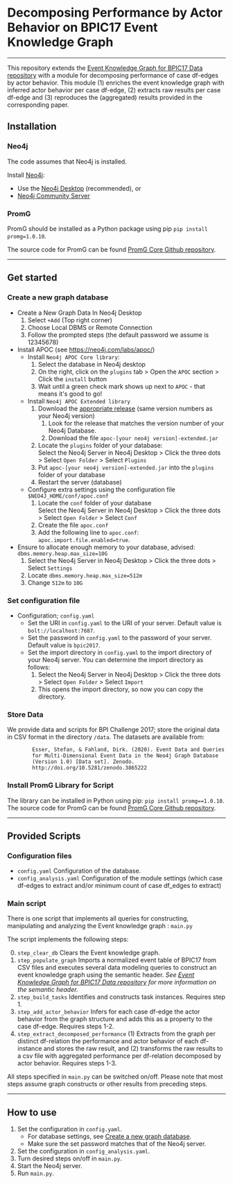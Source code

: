 # Decomposing Performance by Actor Behavior on BPIC17 Event Knowledge Graph
---------------------

This repository extends the [Event Knowledge Graph for BPIC17 Data repository](https://github.com/PromG-dev/ekg_bpic17)
with a module for decomposing performance of case df-edges by actor behavior. This module (1) enriches the event
knowledge graph with inferred actor behavior per case df-edge, (2) extracts raw results per case df-edge and (3)
reproduces the (aggregated) results provided
in the corresponding paper.

## Installation

### Neo4j

The code assumes that Neo4j is installed.

Install [Neo4j](https://neo4j.com/download/):

- Use the [Neo4j Desktop](https://neo4j.com/download-center/#desktop)  (recommended), or
- [Neo4j Community Server](https://neo4j.com/download-center/#community)

### PromG

PromG should be installed as a Python package using pip
`pip install promg=1.0.10`.

The source code for PromG can be found [PromG Core Github repository](https://github.com/PromG-dev/promg-core).

---------------------

## Get started

### <a name="create_db"></a> Create a new graph database

- Create a New Graph Data In Neo4j Desktop
    1. Select `+Add` (Top right corner)
    2. Choose Local DBMS or Remote Connection
    3. Follow the prompted steps (the default password we assume is 12345678)
- Install APOC (see https://neo4j.com/labs/apoc/)
    - Install `Neo4j APOC Core library`:
        1. Select the database in Neo4j desktop
        2. On the right, click on the `plugins` tab > Open the `APOC` section > Click the `install` button
        3. Wait until a green check mark shows up next to `APOC` - that means it's good to go!
    - Install `Neo4j APOC Extended library`
        1. Download the [appropriate release](https://github.com/neo4j-contrib/neo4j-apoc-procedures/releases) (same
           version numbers as your Neo4j version)
            1. Look for the release that matches the version number of your Neo4j Database.
            2. Download the file `apoc-[your neo4j version]-extended.jar`
        2. Locate the `plugins` folder of your database:  
           Select the Neo4j Server in Neo4j Desktop > Click the three dots > Select `Open Folder` > Select `Plugins`
        4. Put `apoc-[your neo4j version]-extended.jar` into the `plugins` folder of your database
        5. Restart the server (database)
    - Configure extra settings using the configuration file `$NEO4J_HOME/conf/apoc.conf`
        1. Locate the `conf` folder of your database  
           Select the Neo4j Server in Neo4j Desktop > Click the three dots > Select `Open Folder` > Select `Conf`
        2. Create the file `apoc.conf`
        3. Add the following line to `apoc.conf`: `apoc.import.file.enabled=true`.
- Ensure to allocate enough memory to your database, advised: `dbms.memory.heap.max_size=10G`
    1. Select the Neo4j Server in Neo4j Desktop > Click the three dots > Select `Settings`
    2. Locate `dbms.memory.heap.max_size=512m`
    3. Change `512m` to `10G`

### Set configuration file

- Configuration; `config.yaml`
    - Set the URI in `config.yaml` to the URI of your server. Default value is `bolt://localhost:7687`.
    - Set the password in `config.yaml` to the password of your server. Default value is `bpic2017`.
    - Set the import directory in `config.yaml` to the import directory of your Neo4j server. You can determine the
      import directory as follows:
        1. Select the Neo4j Server in Neo4j Desktop > Click the three dots > Select `Open Folder` > Select `Import`
        2. This opens the import directory, so now you can copy the directory.

### Store Data

We provide data and scripts for BPI Challenge 2017; store the original data in CSV format in the directory `/data`.
The datasets are available from:

            Esser, Stefan, & Fahland, Dirk. (2020). Event Data and Queries
            for Multi-Dimensional Event Data in the Neo4j Graph Database
            (Version 1.0) [Data set]. Zenodo. 
            http://doi.org/10.5281/zenodo.3865222

### Install PromG Library for Script

The library can be installed in Python using pip: `pip install promg==1.0.10`.
The source code for PromG can be found [PromG Core Github repository](https://github.com/PromG-dev/promg-core).

---------------------

## Provided Scripts

### Configuration files

- `config.yaml` Configuration of the database.
- `config_analysis.yaml` Configuration of the module settings (which case df-edges to extract and/or minimum count of
  case df_edges to extract)

### Main script

There is one script that implements all queries for constructing, manipulating and analyzing the Event knowledge graph :
`main.py`

The script implements the following steps:

0. `step_clear_db` Clears the Event knowledge graph.
1. `step_populate_graph` Imports a normalized event table of BPIC17 from CSV files and executes several data modeling
   queries to
   construct an event knowledge graph using the semantic header.
   _See [Event Knowledge Graph for BPIC17 Data repository](https://github.com/PromG-dev/ekg_bpic17) for more information
   on the semantic header._
2. `step_build_tasks` Identifies and constructs task instances. Requires step 1.
3. `step_add_actor_behavior` Infers for each case df-edge the actor behavior from the graph structure and adds this as a
   property to the case df-edge. Requires steps 1-2.
4. `step_extract_decomposed_performance` (1) Extracts from the graph per distinct df-relation the performance and actor
   behavior of each df-instance and stores the raw result, and (2) transforms the raw results to a csv file with
   aggregated performance per df-relation decomposed by actor behavior. Requires steps 1-3.

All steps specified in `main.py` can be switched on/off. Please note that most steps assume graph constructs or other
results from preceding steps.

------------------------

## How to use

1. Set the configuration in `config.yaml`.
    - For database settings, see [Create a new graph database](#create_db).
    - Make sure the set password matches that of the Neo4j server.
2. Set the configuration in `config_analysis.yaml`.
3. Turn desired steps on/off in `main.py`.
4. Start the Neo4j server.
5. Run `main.py`.
